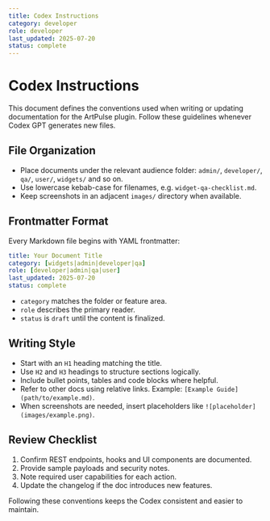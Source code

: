```yaml
---
title: Codex Instructions
category: developer
role: developer
last_updated: 2025-07-20
status: complete
---
```


# Codex Instructions

This document defines the conventions used when writing or updating documentation for the ArtPulse plugin. Follow these guidelines whenever Codex GPT generates new files.

## File Organization
- Place documents under the relevant audience folder: `admin/`, `developer/`, `qa/`, `user/`, `widgets/` and so on.
- Use lowercase kebab-case for filenames, e.g. `widget-qa-checklist.md`.
- Keep screenshots in an adjacent `images/` directory when available.

## Frontmatter Format
Every Markdown file begins with YAML frontmatter:

```yaml
title: Your Document Title
category: [widgets|admin|developer|qa]
role: [developer|admin|qa|user]
last_updated: 2025-07-20
status: complete
```

- `category` matches the folder or feature area.
- `role` describes the primary reader.
- `status` is `draft` until the content is finalized.

## Writing Style
- Start with an `H1` heading matching the title.
- Use `H2` and `H3` headings to structure sections logically.
- Include bullet points, tables and code blocks where helpful.
- Refer to other docs using relative links. Example: `[Example Guide](path/to/example.md)`.
- When screenshots are needed, insert placeholders like `![placeholder](images/example.png)`.

## Review Checklist
1. Confirm REST endpoints, hooks and UI components are documented.
2. Provide sample payloads and security notes.
3. Note required user capabilities for each action.
4. Update the changelog if the doc introduces new features.

Following these conventions keeps the Codex consistent and easier to maintain.
